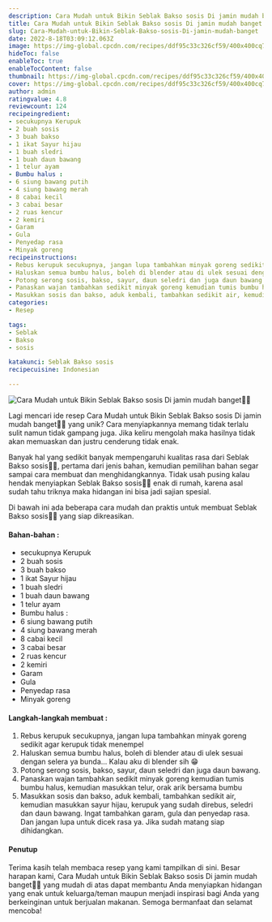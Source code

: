 ```yaml
---
description: Cara Mudah untuk Bikin Seblak Bakso sosis Di jamin mudah banget"
title: Cara Mudah untuk Bikin Seblak Bakso sosis Di jamin mudah banget
slug: Cara-Mudah-untuk-Bikin-Seblak-Bakso-sosis-Di-jamin-mudah-banget
date: 2022-8-18T03:09:12.063Z
image: https://img-global.cpcdn.com/recipes/ddf95c33c326cf59/400x400cq70/photo.jpg
hideToc: false
enableToc: true
enableTocContent: false
thumbnail: https://img-global.cpcdn.com/recipes/ddf95c33c326cf59/400x400cq70/photo.jpg
cover: https://img-global.cpcdn.com/recipes/ddf95c33c326cf59/400x400cq70/photo.jpg
author: admin
ratingvalue: 4.8
reviewcount: 124
recipeingredient:
- secukupnya Kerupuk
- 2 buah sosis
- 3 buah bakso
- 1 ikat Sayur hijau
- 1 buah sledri
- 1 buah daun bawang
- 1 telur ayam
- Bumbu halus :
- 6 siung bawang putih
- 4 siung bawang merah
- 8 cabai kecil
- 3 cabai besar
- 2 ruas kencur
- 2 kemiri
- Garam
- Gula
- Penyedap rasa
- Minyak goreng
recipeinstructions:
- Rebus kerupuk secukupnya, jangan lupa tambahkan minyak goreng sedikit agar kerupuk tidak menempel
- Haluskan semua bumbu halus, boleh di blender atau di ulek sesuai dengan selera ya bunda... Kalau aku di blender sih 😁
- Potong serong sosis, bakso, sayur, daun seledri dan juga daun bawang.
- Panaskan wajan tambahkan sedikit minyak goreng kemudian tumis bumbu halus, kemudian masukkan telur, orak arik bersama bumbu
- Masukkan sosis dan bakso, aduk kembali, tambahkan sedikit air, kemudian masukkan sayur hijau, kerupuk yang sudah direbus, seledri dan daun bawang. Ingat tambahkan garam, gula dan penyedap rasa. Dan jangan lupa untuk dicek rasa ya. Jika sudah matang siap dihidangkan.
categories:
- Resep

tags:
- Seblak
- Bakso
- sosis

katakunci: Seblak Bakso sosis
recipecuisine: Indonesian

---
```


![Cara Mudah untuk Bikin Seblak Bakso sosis Di jamin mudah banget👩‍🍳](https://img-global.cpcdn.com/recipes/ddf95c33c326cf59/400x400cq70/photo.jpg)

Lagi mencari ide resep Cara Mudah untuk Bikin Seblak Bakso sosis Di jamin mudah banget👩‍🍳 yang unik? Cara menyiapkannya memang tidak terlalu sulit namun tidak gampang juga. Jika keliru mengolah maka hasilnya tidak akan memuaskan dan justru cenderung tidak enak.

Banyak hal yang sedikit banyak mempengaruhi kualitas rasa dari Seblak Bakso sosis👩‍🍳, pertama dari jenis bahan, kemudian pemilihan bahan segar sampai cara membuat dan menghidangkannya. Tidak usah pusing kalau hendak menyiapkan Seblak Bakso sosis👩‍🍳 enak di rumah, karena asal sudah tahu triknya maka hidangan ini bisa jadi sajian spesial.

Di bawah ini ada beberapa cara mudah dan praktis untuk membuat Seblak Bakso sosis👩‍🍳 yang siap dikreasikan.

<!--inarticleads1-->

#### Bahan-bahan :

- secukupnya Kerupuk
- 2 buah sosis
- 3 buah bakso
- 1 ikat Sayur hijau
- 1 buah sledri
- 1 buah daun bawang
- 1 telur ayam
- Bumbu halus :
- 6 siung bawang putih
- 4 siung bawang merah
- 8 cabai kecil
- 3 cabai besar
- 2 ruas kencur
- 2 kemiri
- Garam
- Gula
- Penyedap rasa
- Minyak goreng

<!--inarticleads2-->

#### Langkah-langkah membuat :

1. Rebus kerupuk secukupnya, jangan lupa tambahkan minyak goreng sedikit agar kerupuk tidak menempel
1. Haluskan semua bumbu halus, boleh di blender atau di ulek sesuai dengan selera ya bunda... Kalau aku di blender sih 😁
1. Potong serong sosis, bakso, sayur, daun seledri dan juga daun bawang.
1. Panaskan wajan tambahkan sedikit minyak goreng kemudian tumis bumbu halus, kemudian masukkan telur, orak arik bersama bumbu
1. Masukkan sosis dan bakso, aduk kembali, tambahkan sedikit air, kemudian masukkan sayur hijau, kerupuk yang sudah direbus, seledri dan daun bawang. Ingat tambahkan garam, gula dan penyedap rasa. Dan jangan lupa untuk dicek rasa ya. Jika sudah matang siap dihidangkan.

#### Penutup

Terima kasih telah membaca resep yang kami tampilkan di sini. Besar harapan kami, Cara Mudah untuk Bikin Seblak Bakso sosis Di jamin mudah banget👩‍🍳 yang mudah di atas dapat membantu Anda menyiapkan hidangan yang enak untuk keluarga/teman maupun menjadi inspirasi bagi Anda yang berkeinginan untuk berjualan makanan. Semoga bermanfaat dan selamat mencoba!